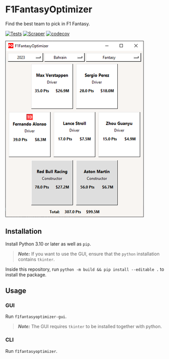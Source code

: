 # F1FantasyOptimizer

Find the best team to pick in F1 Fantasy.

[![Tests](https://github.com/Dipricyn/f1fantasyoptimizer/actions/workflows/test.yml/badge.svg)](https://github.com/Dipricyn/F1FantasyOptimizer/actions/workflows/test.yml)
[![Scraper](https://github.com/Dipricyn/f1fantasyoptimizer/actions/workflows/test_scraper.yml/badge.svg)](https://github.com/Dipricyn/F1FantasyOptimizer/actions/workflows/test_scraper.yml)
[![codecov](https://codecov.io/gh/Dipricyn/f1fantasyoptimizer/branch/master/graph/badge.svg)](https://app.codecov.io/gh/Dipricyn/F1FantasyOptimizer/tree/master)

![GUI0](res/gui0.png?raw=true "GUI")

## Installation

Install Python 3.10 or later as well as `pip`.

> **_Note:_** If you want to use the GUI, ensure that the `python` installation contains `tkinter`.

Inside this repository, run `python -m build && pip install --editable .` to install the package.

## Usage

### GUI

Run `f1fantasyoptimizer-gui`.

> **_Note:_** The GUI requires `tkinter` to be installed together with python.

### CLI

Run `f1fantasyoptimizer`.
